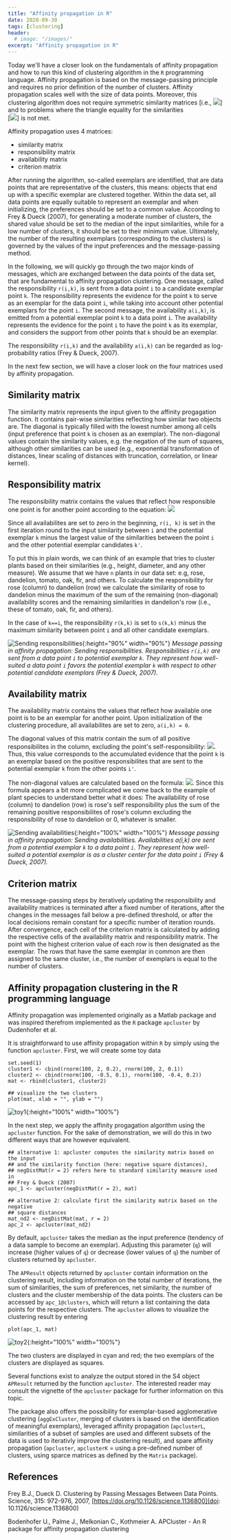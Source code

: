 ```yaml
---
title: "Affinity propagation in R" 
date: 2020-09-30
tags: [clustering]
header: 
  # image: "/images/"
excerpt: "Affinity propagation in R"
---
```


Today we'll have a closer look on the fundamentals of affinity propagation and
how to run this kind of clustering algorithm in the `R` programming language. 
Affinity propagation is based on the message-passing principle and requires no 
prior definition of the number of clusters. 
Affinity propagation scales well with the size of data points. Moreover, this 
clustering algorithm does not require symmetric similarity matrices
[i.e., <img src="https://render.githubusercontent.com/render/math?math=s(i,k) \ne s(k,i)">] 
and to problems where the triangle equality for the similarities  
[<img src="https://render.githubusercontent.com/render/math?math=s(i,k) < s(i,k) %2B s(j,k)">]
is not met.

Affinity propagation uses 4 matrices:
  - similarity matrix
  - responsibility matrix
  - availability matrix
  - criterion matrix

After running the algorithm, so-called exemplars are identified, that are data
points that are representative of the clusters, this means: objects that end
up with a specific exemplar are clustered together. Within the data set, all data 
points are equally suitable to represent an exemplar and when initializing, the 
preferences should be set to a common value. According to Frey & Dueck (2007),
for generating a moderate number of clusters, the shared value should be set 
to the median of the input similarities, while for a low number of clusters, 
it should be set to their minimum value. Ultimately, the number of the 
resulting exemplars (corresponding to the clusters) is governed by the values
of the input preferences and the message-passing method. 

In the following, we will quickly go through the two major kinds of messages, 
which are exchanged between the data points of the data set, that are 
fundamental to affinity propagation clustering. 
One message, called the responsibility `r(i,k)`, is sent from a data point
`i` to a candidate exemplar point `k`. The responsibility represents the
evidence for the point `k` to serve as an exemplar for the data point `i`,
while taking into account other potential exemplars for the point `i`. 
The second message, the availability `a(i,k)`, is emitted from a potential
exemplar point `k` to a data point `i`. The availability represents the 
evidence for the point `i` to have the point `k` as its exemplar, and 
considers the support from other points that `k` should be an exemplar. 

The responsibility `r(i,k)` and the availability `a(i,k)` can be 
regarded as log-probability ratios (Frey & Dueck, 2007). 

In the next few section, we will have a closer look on the four matrices
used by affinity propagation. 


## Similarity matrix
The similarity matrix represents the input given to the affinity progagation 
function. It contains pair-wise similarities reflecting how similar two 
objects are. The diagonal is typically filled with the lowest number among all 
cells (input preference that point `k` is chosen as an exemplar). 
The non-diagonal values contain the similarity values, e.g. the 
negation of the sum of squares, although other similarities can be used
(e.g., exponential transformation of distances, linear scaling of distances
with truncation, correlation, or linear kernel). 


## Responsibility matrix
The responsibility matrix contains the values that reflect how responsible one 
point is for another point according to the equation: 
<img src="https://render.githubusercontent.com/render/math?math=r(i,k) \leftarrow s(i,k) - max_{k'\, s.t.\, k'\,\ne\,k}\{a(i,k') %2B s(i,k')\}">

Since all availabilites are set to zero in the beginning, `r(i, k)` is set
in the first iteration round to the input similarity between `i` and the 
potential exemplar `k` minus the largest value of the similarities between 
the point `i` and the other potential exemplar candidates `k'`. 

To put this in plain words, we can think of an example that tries to cluster 
plants based on their similarities (e.g., height, diameter, and any other 
measure). We assume that we have `n` plants in our data set: e.g, rose, 
dandelion, tomato, oak, fir, and others. To calculate the responsibility for
rose (column) to dandelion (row) we calculate the similarity of 
rose to dandelion minus the maximum of the sum of 
the remaining (non-diagonal) availability scores and the remaining 
similarities in dandelion's row (i.e., these of tomato, oak, fir, and others). 

In the case of `k==i`, the responsibility `r(k,k)` is set to `s(k,k)` 
minus the maximum similarity between point `i` and all other candidate 
exemplars.

![Sending responsibilities](/images/affinity_propagation/sending_responsibilities.jpg){:height="90%" width="90%"}
*Message passing in affinity propagation: Sending responsibilities. 
Responsibilities `r(i,k)` are sent from a data point `i` to potential 
exemplar `k`. They represent how well-suited a data point `i` favors
the potential exemplar `k` with respect to other potential candidate exemplars
(Frey & Dueck, 2007).*

## Availability matrix
The availability matrix contains the values that reflect how available one 
point is to be an exemplar for another point. Upon initialization of the 
clustering procedure, all availabilites are set to zero, `a(i,k) = 0`. 

The diagonal values of this matrix contain the sum of all positive 
responsibilites in the column, excluding the point's self-responsibility: 
<img src="https://render.githubusercontent.com/render/math?math=a(k,k) \leftarrow \sum_{i'\,s.t.\,i'\,\ne\,k}^{} max\{0, r(i',k)\}">. 
Thus, this value corresponds to the accumulated evidence that the point `k`
is an exemplar based on the positive responsibilites that are sent to the 
potential exemplar `k` from the other points `i'`. 

The non-diagonal values are calculated based on the formula: 
<img src="https://render.githubusercontent.com/render/math?math=a(i,k) \leftarrow min\{0, r(k,k)\,%2B,\sum_{i'\,s.t.\,i'\,\notin\,\{i,k\}}^{} max\{0, r(i',k)\} \}">.
Since this formula appears a bit more complicated we come back to the example 
of plant species to understand better what it does: 
The availability of rose (column) to dandelion (row) is 
rose's self responsibility plus the sum of the remaining positive 
responsibilites of rose's column excluding the responsibility of rose to 
dandelion or 0, whatever is smaller. 

![Sending availabilities](/images/affinity_propagation/sending_availabilities.jpg){:height="100%" width="100%"}
*Message passing in affinity propagation: Sending availabilities. 
Availabilities a(i,k) are sent from a potential exemplar `k` to a data point 
`i`. They represent how well-suited a potential exemplar is as a cluster 
center for the data point `i` (Frey & Dueck, 2007).*

## Criterion matrix
The message-passing steps by iteratively updating the responsibility and 
availability matrices is terminated after a fixed number of iterations, after
the changes in the messages fall below a pre-defined threshold, or after the
local decisions remain constant for a specific number of iteration rounds. 
After convergence, each cell of the criterion matrix is calculated by adding 
the respective cells of the availability matrix and responsibility matrix. 
The point with the highest criterion value of each row is then designated as
the exemplar. The rows that have the same exemplar in common are then assigned
to the same cluster, i.e., the number of exemplars is equal to the number of 
clusters. 

## Affinity propagation clustering in the R programming language
Affinity propagation was implemented originally as a Matlab package and was
inspired therefrom implemented as the `R` package `apcluster` by Dudenhofer et 
al.

It is straightforward to use affinity propagation within `R` by simply using 
the function `apcluster`. First, we will create some toy data

```
set.seed(1)
cluster1 <- cbind(rnorm(100, 2, 0.2), rnorm(100, 2, 0.1))
cluster2 <- cbind(rnorm(100, -0.5, 0.1), rnorm(100, -0.4, 0.2))
mat <- rbind(cluster1, cluster2)

## visualize the two clusters
plot(mat, xlab = "", ylab = "")
``` 
![toy1](/images/affinity_propagation/affinitypropagation_toy1.jpg){:height="100%" width="100%"}


In the next step, we apply the affinity progagation algorithm using the 
`apcluster` function. For the sake of demonstration, we will do this in two
different ways that are however equivalent.

```
## alternative 1: apcluster computes the similarity matrix based on the input
## and the similarity function (here: negative square distances), 
## negDistMat(r = 2) refers here to standard similarity measure used in 
## Frey & Dueck (2007)
apc_1 <- apcluster(negDistMat(r = 2), mat)

## alternative 2: calculate first the similarity matrix based on the negative 
## square distances
mat_nd2 <- negDistMat(mat, r = 2)
apc_2 <- apcluster(mat_nd2)
```
By default, `apcluster` takes the median as the input preference (tendency of a 
data sample to become an exemplar). Adjusting this parameter (`q`) will 
increase (higher values of `q`) or decrease (lower values of `q`) the number 
of clusters returned by `apcluster`. 


The `APResult` objects returned by `apcluster` contain information on the 
clustering result, including information on the total number of iterations,
the sum of similarities, the sum of preferences, net similarity, the number of 
clusters and the cluster membership of the data points. The clusters can be 
accessed by `apc_1@clusters`, which will return a list containing the data 
points for the respective clusters. The `apcluster` allows to visualize the 
clustering result by entering
```
plot(apc_1, mat)
```
![toy2](/images/affinity_propagation/affinitypropagation_toy2.jpg){:height="100%" width="100%"}

The two clusters are displayed in cyan and red; the two exemplars of 
the clusters are displayed as squares. 

Several functions exist to analyze the output stored in the S4 object 
`APResult` returned by the function `apcluster`. The interested reader may 
consult the vignette of the `apcluster` package for further information on 
this topic. 

The package also offers the possibility for exemplar-based agglomerative 
clustering (`aggExCluster`, merging of clusters is based on the identification
of meaningful exemplars), leveraged affinity propagation (`apclusterL`, 
similarities of a subset of samples are used and different subsets of the data 
is used to iterativly improve the clustering result), and spare affinity 
propagation (`apcluster`, `apclusterK` = using a pre-defined number of clusters,
 using sparce matrices as defined by the `Matrix` package).


## References
Frey B.J., Dueck D. Clustering by Passing Messages Between Data Points. 
Science, 315: 972-976, 2007, [https://doi.org/10.1126/science.1136800](doi: 10.1126/science.1136800)

Bodenhofer U., Palme J., Melkonian C., Kothmeier A. APCluster - An R package 
for affinity propagation clustering

